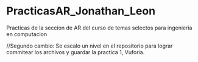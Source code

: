 # PracticasAR_Jonathan_Leon
Practicas de la seccion de AR del curso de temas selectos para ingenieria en computacion

//Segundo cambio: Se escalo un nivel en el repositorio para lograr commitear los archivos y guardar la practica 1, Vuforia.
